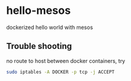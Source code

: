 # hello-mesos

dockerized hello world with mesos

## Trouble shooting

no route to host between docker containers, try

```bash
sudo iptables -A DOCKER -p tcp -j ACCEPT
```
